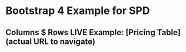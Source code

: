 # Bootstrap 4 Example for SPD

## Columns $ Rows LIVE Example: [Pricing Table](actual URL to navigate)
